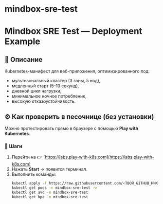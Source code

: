 # mindbox-sre-test
# Mindbox SRE Test — Deployment Example

## 📄 Описание
Kubernetes-манифест для веб-приложения, оптимизированного под:
- мультизональный кластер (3 зоны, 5 нод),
- медленный старт (5–10 секунд),
- дневной цикл нагрузки,
- минимальное ночное потребление,
- высокую отказоустойчивость.

## ⚙️ Как проверить в песочнице (без установки)
Можно протестировать прямо в браузере с помощью **Play with Kubernetes**.

### 🔹 Шаги
1. Перейти на 👉 [https://labs.play-with-k8s.com](https://labs.play-with-k8s.com)
2. Нажать **Start** → появится терминал.
3. Выполнить команды:
   ```bash
   kubectl apply -f https://raw.githubusercontent.com/<ТВОЙ_GITHUB_НИК>/mindbox-sre-test/main/myapp.yaml
   kubectl get pods -n mindbox-sre-test -w
   kubectl get svc -n mindbox-sre-test
   kubectl get hpa -n mindbox-sre-test
